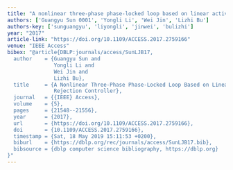 ```yaml
---
title: "A nonlinear three-phase phase-locked loop based on linear active disturbance rejection controller"
authors: ['Guangyu Sun 0001', 'Yongli Li', 'Wei Jin', 'Lizhi Bu']
authors-key: ['sunguangyu', 'liyongli', 'jinwei', 'bulizhi']
year: "2017"
article-link: "https://doi.org/10.1109/ACCESS.2017.2759166"
venue: "IEEE Access"
bibex: "@article{DBLP:journals/access/SunLJB17,
  author    = {Guangyu Sun and
               Yongli Li and
               Wei Jin and
               Lizhi Bu},
  title     = {A Nonlinear Three-Phase Phase-Locked Loop Based on Linear Active Disturbance
               Rejection Controller},
  journal   = {{IEEE} Access},
  volume    = {5},
  pages     = {21548--21556},
  year      = {2017},
  url       = {https://doi.org/10.1109/ACCESS.2017.2759166},
  doi       = {10.1109/ACCESS.2017.2759166},
  timestamp = {Sat, 18 May 2019 15:11:53 +0200},
  biburl    = {https://dblp.org/rec/journals/access/SunLJB17.bib},
  bibsource = {dblp computer science bibliography, https://dblp.org}
}"
---
```

